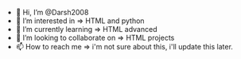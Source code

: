 - 👋 Hi, I’m @Darsh2008
- 👀 I’m interested in => HTML and python
- 🌱 I’m currently learning => HTML advanced
- 💞️ I’m looking to collaborate on => HTML projects
- 📫 How to reach me => i'm not sure about this, i'll update this later.

<!---
Darsh2008/Darsh2008 is a ✨ special ✨ repository because its `README.md` (this file) appears on your GitHub profile.
You can click the Preview link to take a look at your changes.
--->
